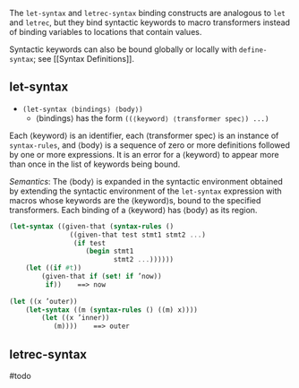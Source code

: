 The `let-syntax` and `letrec-syntax` binding constructs are analogous to `let` and `letrec`, but they bind syntactic keywords to macro transformers instead of binding variables to locations that contain values. 

Syntactic keywords can also be bound globally or locally with `define-syntax`; see [[Syntax Definitions]].

## let-syntax

* `(let-syntax ⟨bindings⟩ ⟨body⟩)`
	- ⟨bindings⟩ has the form `((⟨keyword⟩ ⟨transformer spec⟩) ...)`

Each ⟨keyword⟩ is an identifier, each ⟨transformer spec⟩ is an instance of `syntax-rules`, and ⟨body⟩ is a sequence of zero or more definitions followed by one or more expressions. It is an error for a ⟨keyword⟩ to appear more than once in the list of keywords being bound.

*Semantics*: The ⟨body⟩ is expanded in the syntactic environment obtained by extending the syntactic environment of the `let-syntax` expression with macros whose keywords are the ⟨keyword⟩s, bound to the specified transformers. Each binding of a ⟨keyword⟩ has ⟨body⟩ as its region.

``` scheme
(let-syntax ((given-that (syntax-rules () 
			   ((given-that test stmt1 stmt2 ...) 
				(if test 
				   (begin stmt1 
						  stmt2 ...)))))) 						 
	(let ((if #t)) 
		(given-that if (set! if ’now))
		 if))    ==> now 
		 
(let ((x ’outer)) 
	(let-syntax ((m (syntax-rules () ((m) x)))) 
		(let ((x ’inner)) 
		   (m))))    ==> outer
```

## letrec-syntax

#todo 